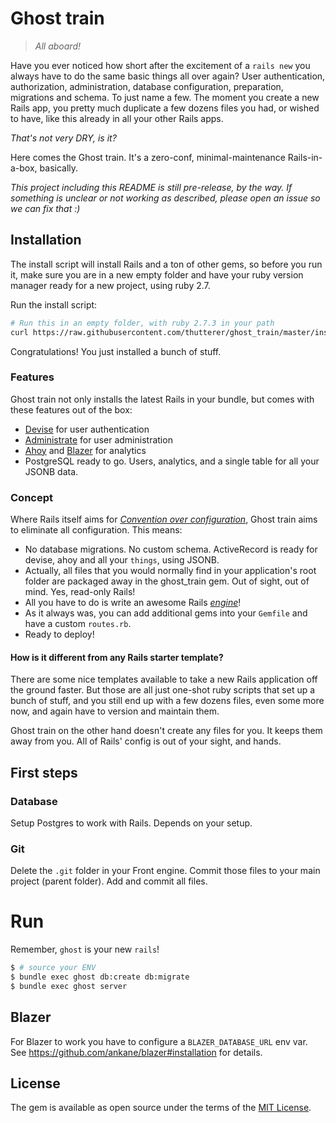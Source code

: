 # Ghost train

> _All aboard!_

Have you ever noticed how short after the excitement of a `rails new` you always have to do the same basic things all over again? User authentication, authorization, administration, database configuration, preparation, migrations and schema. To just name a few.
The moment you create a new Rails app, you pretty much duplicate a few dozens files you had, or wished to have, like this already in all your other Rails apps.

_That's not very DRY, is it?_

Here comes the Ghost train. It's a zero-conf, minimal-maintenance Rails-in-a-box, basically.

_This project including this README is still pre-release, by the way. If something is unclear or not working as described, please open an issue so we can fix that :)_


## Installation

The install script will install Rails and a ton of other gems, so before you run it, make sure you are in a new empty folder and have your ruby version manager ready for a new project, using ruby 2.7.

Run the install script:
```bash
# Run this in an empty folder, with ruby 2.7.3 in your path
curl https://raw.githubusercontent.com/thutterer/ghost_train/master/install | ruby
```

Congratulations! You just installed a bunch of stuff.


### Features

Ghost train not only installs the latest Rails in your bundle, but comes with these features out of the box:
- [Devise](https://github.com/heartcombo/devise) for user authentication
- [Administrate](https://github.com/thoughtbot/administrate) for user administration
- [Ahoy](https://github.com/ankane/ahoy) and [Blazer](https://github.com/ankane/blazer) for analytics
- PostgreSQL ready to go. Users, analytics, and a single table for all your JSONB data.

### Concept

Where Rails itself aims for _[Convention over configuration](https://en.wikipedia.org/wiki/Convention_over_configuration)_, Ghost train aims to eliminate all configuration. This means:

- No database migrations. No custom schema. ActiveRecord is ready for devise, ahoy and all your `things`, using JSONB.
- Actually, all files that you would normally find in your application's root folder are packaged away in the ghost_train gem. Out of sight, out of mind. Yes, read-only Rails!
- All you have to do is write an awesome Rails [_engine_](https://guides.rubyonrails.org/engines.html)!
- As it always was, you can add additional gems into your `Gemfile` and have a custom `routes.rb`.
- Ready to deploy!

#### How is it different from any Rails starter template?

There are some nice templates available to take a new Rails application off the ground faster. But those are all just one-shot ruby scripts that set up a bunch of stuff, and you still end up with a few dozens files, even some more now, and again have to version and maintain them.

Ghost train on the other hand doesn't create any files for you. It keeps them away from you. All of Rails' config is out of your sight, and hands.


## First steps

### Database

Setup Postgres to work with Rails. Depends on your setup.

### Git

Delete the `.git` folder in your Front engine. Commit those files to your main project (parent folder).
Add and commit all files.

# Run

Remember, `ghost` is your new `rails`!

```bash
$ # source your ENV
$ bundle exec ghost db:create db:migrate
$ bundle exec ghost server
```

## Blazer

For Blazer to work you have to configure a `BLAZER_DATABASE_URL` env var. See https://github.com/ankane/blazer#installation for details.

## License
The gem is available as open source under the terms of the [MIT License](https://opensource.org/licenses/MIT).
